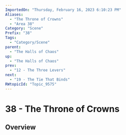 ```yaml
---
ImportedOn: "Thursday, February 16, 2023 6:10:23 PM"
Aliases:
  - "The Throne of Crowns"
  - "Area 38"
Category: "Scene"
Prefix: "38"
Tags:
  - "Category/Scene"
parent:
  - "The Halls of Chaos"
up:
  - "The Halls of Chaos"
prev:
  - "12 - The Three Levers"
next:
  - "19 - The Tie That Binds"
RWtopicId: "Topic_9575"
---
```

# 38 - The Throne of Crowns
## Overview
